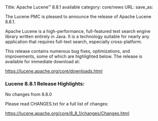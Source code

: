 Title: Apache Lucene™ 8.8.1 available
category: core/news
URL:
save_as:

The Lucene PMC is pleased to announce the release of Apache Lucene 8.8.1.

Apache Lucene is a high-performance, full-featured text search engine library written entirely in Java. It is a technology suitable for nearly any application that requires full-text search, especially cross-platform.

This release contains numerous bug fixes, optimizations, and improvements, some of which are highlighted below. The release is available for immediate download at:

  <https://lucene.apache.org/core/downloads.html>

### Lucene 8.8.1 Release Highlights:

No changes from 8.8.0

Please read CHANGES.txt for a full list of changes:

  <https://lucene.apache.org/core/8_8_1/changes/Changes.html>